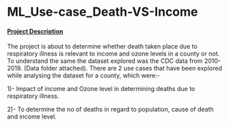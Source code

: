 # ML_Use-case_Death-VS-Income
#### <ins> Project Description </ins>
The project is about to determine whether death taken place due to respiratory illness is relevant to income and ozone levels in a county or not. To understand the same the dataset explored was the CDC data from 2010-2019. (Data folder attached).
There are 2 use cases that have been explored while analysing the dataset for a county, which were:-

1)- Impact of income and Ozone level in determining deaths due to respiratory illness.

2)- To determine the no of deaths in regard to population, cause of death and income level.


